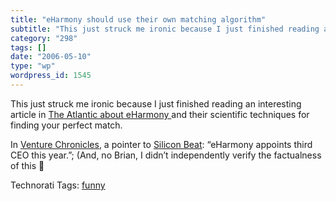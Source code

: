 ```yaml
---
title: "eHarmony should use their own matching algorithm"
subtitle: "This just struck me ironic because I just finished reading an interesting article in [The Atlantic a..."
category: "298"
tags: []
date: "2006-05-10"
type: "wp"
wordpress_id: 1545
---
```

This just struck me ironic because I just finished reading an interesting article in [The Atlantic about eHarmony ](http://www.theatlantic.com/doc/prem/200603/online-love)and their scientific techniques for finding your perfect match.

In [Venture Chronicles](http://jeffnolan.com/wp/2006/05/10/eharmony-appoints-third-ceo-this-year/), a pointer to [Silicon Beat](http://www.siliconbeat.com/entries/2006/05/09/whats_up_at_eharmony_appoints_third_ceo_this_year.html): “eHarmony appoints third CEO this year.”; (And, no Brian, I didn’t independently verify the factualness of this 🙂

Technorati Tags: [funny](http://www.technorati.com/tag/funny)